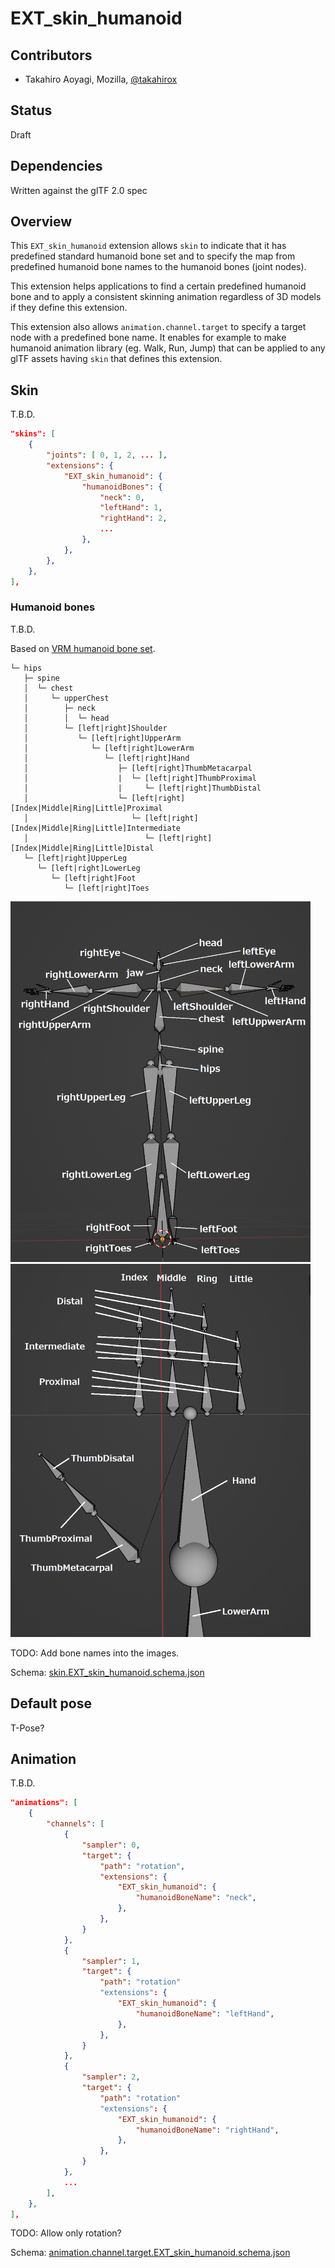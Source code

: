 # EXT_skin_humanoid

## Contributors

* Takahiro Aoyagi, Mozilla, [@takahirox](https://github.com/takahirox)

## Status

Draft

## Dependencies

Written against the glTF 2.0 spec

## Overview

This `EXT_skin_humanoid` extension allows `skin` to indicate that it has predefined standard
humanoid bone set and to specify the map from predefined humanoid bone names to the humanoid
bones (joint nodes).

This extension helps applications to find a certain predefined humanoid bone and
to apply a consistent skinning animation regardless of 3D models if they define this extension.

This extension also allows `animation.channel.target` to specify a target node with
a predefined bone name. It enables for example to make humanoid animation library (eg. Walk, Run,
Jump) that can be applied to any glTF assets having `skin` that defines this extension.

## Skin

T.B.D.

```json
"skins": [
    {
        "joints": [ 0, 1, 2, ... ],
        "extensions": {
            "EXT_skin_humanoid": {
                "humanoidBones": {
                    "neck": 0,
                    "leftHand": 1,
                    "rightHand": 2,
                    ...
                },
            },
        },
    },
],
```

### Humanoid bones

T.B.D.

Based on [VRM humanoid bone set](https://github.com/vrm-c/vrm-specification/blob/master/specification/VRMC_vrm-1.0/humanoid.md).

```
└─ hips
   ├─ spine
   │  └─ chest
   │     └─ upperChest
   │        ├─ neck
   │        │  └─ head
   │        └─ [left|right]Shoulder
   │           └─ [left|right]UpperArm
   │              └─ [left|right]LowerArm
   │                 └─ [left|right]Hand
   │                    ├─ [left|right]ThumbMetacarpal
   │                    |  └─ [left|right]ThumbProximal
   │                    |     └─ [left|right]ThumbDistal
   │                    └─ [left|right][Index|Middle|Ring|Little]Proximal
   │                       └─ [left|right][Index|Middle|Ring|Little]Intermediate
   │                          └─ [left|right][Index|Middle|Ring|Little]Distal
   └─ [left|right]UpperLeg
      └─ [left|right]LowerLeg
         └─ [left|right]Foot
            └─ [left|right]Toes
```

<img src="./images/body.png" width="480" alt="body">

<img src="./images/hand.png" width="480" alt="hand">

TODO: Add bone names into the images.

Schema: [skin.EXT_skin_humanoid.schema.json](./schema/skin.EXT_skin_humanoid.schema.json)

## Default pose

T-Pose?

## Animation

T.B.D.

```json
"animations": [
    {
        "channels": [
            {
                "sampler": 0,
                "target": {
                    "path": "rotation",
                    "extensions": {
                        "EXT_skin_humanoid": {
                            "humanoidBoneName": "neck",
                        },
                    },
                }
            },
            {
                "sampler": 1,
                "target": {
                    "path": "rotation"
                    "extensions": {
                        "EXT_skin_humanoid": {
                            "humanoidBoneName": "leftHand",
                        },
                    },
                }
            },
            {
                "sampler": 2,
                "target": {
                    "path": "rotation"
                    "extensions": {
                        "EXT_skin_humanoid": {
                            "humanoidBoneName": "rightHand",
                        },
                    },
                }
            },
            ...
        ],
    },
],
```

TODO: Allow only rotation?

Schema: [animation.channel.target.EXT_skin_humanoid.schema.json](./schema/animation.channel.target.EXT_skin_humanoid.schema.json)
